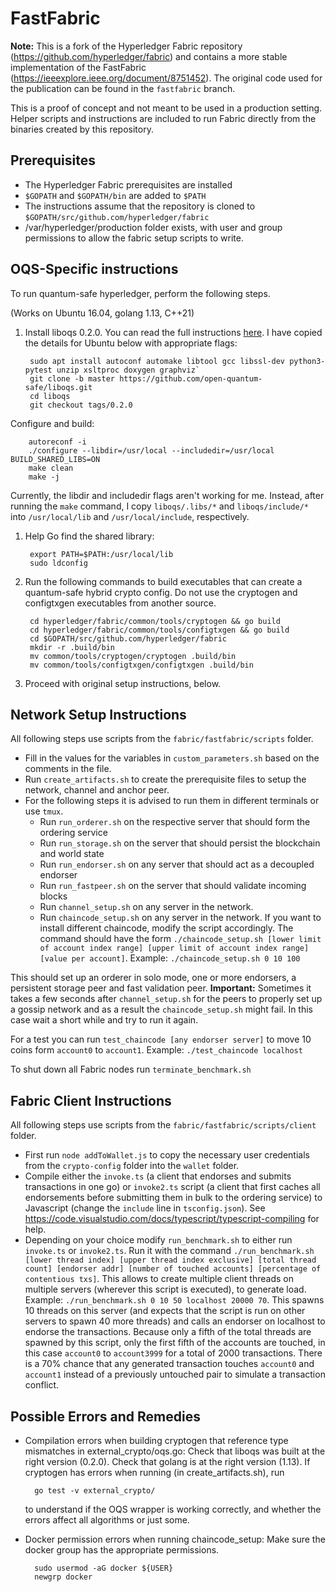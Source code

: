 
# FastFabric


**Note:** This is a fork of the Hyperledger Fabric repository (https://github.com/hyperledger/fabric) and contains a more stable implementation of the FastFabric (https://ieeexplore.ieee.org/document/8751452). The original code used for the publication can be found in the `fastfabric` branch.

This is a proof of concept and not meant to be used in a production setting. Helper scripts and instructions are included to run Fabric directly from the binaries created by this repository.


## Prerequisites

- The Hyperledger Fabric prerequisites are installed
- `$GOPATH` and `$GOPATH/bin` are added to `$PATH`
- The instructions assume that the repository is cloned to `$GOPATH/src/github.com/hyperledger/fabric`
- /var/hyperledger/production folder exists, with user and group permissions to allow the fabric setup scripts to write.

## OQS-Specific instructions
To run quantum-safe hyperledger, perform the following steps.

(Works on Ubuntu 16.04, golang 1.13, C++21)

1. Install liboqs 0.2.0. You can read the full instructions [here](https://github.com/open-quantum-safe/liboqs/blob/0.2.0/README.md).
I have copied the details for Ubuntu below with appropriate flags:

        sudo apt install autoconf automake libtool gcc libssl-dev python3-pytest unzip xsltproc doxygen graphviz`
        git clone -b master https://github.com/open-quantum-safe/liboqs.git
        cd liboqs
        git checkout tags/0.2.0
    
Configure and build:

        autoreconf -i
        ./configure --libdir=/usr/local --includedir=/usr/local BUILD_SHARED_LIBS=ON
        make clean
        make -j

Currently, the libdir and includedir flags aren't working for me. Instead, after running
the `make` command, I copy `liboqs/.libs/*` and `liboqs/include/*` into `/usr/local/lib`
 and `/usr/local/include`, respectively.

1. Help Go find the shared library:

        export PATH=$PATH:/usr/local/lib
        sudo ldconfig
        
1. Run the following commands to build executables that can create a quantum-safe hybrid crypto config.
Do not use the cryptogen and configtxgen executables from another source. 

        cd hyperledger/fabric/common/tools/cryptogen && go build
        cd hyperledger/fabric/common/tools/configtxgen && go build
        cd $GOPATH/src/github.com/hyperledger/fabric
        mkdir -r .build/bin
        mv common/tools/cryptogen/cryptogen .build/bin
        mv common/tools/configtxgen/configtxgen .build/bin

1. Proceed with original setup instructions, below.

## Network Setup Instructions

All following steps use scripts from the  `fabric/fastfabric/scripts` folder.
- Fill in the values for the variables in `custom_parameters.sh` based on the comments in the file.
- Run `create_artifacts.sh` to create the prerequisite files to setup the network, channel and anchor peer.
- For the following steps it is advised to run them in different terminals or use `tmux`.
    - Run `run_orderer.sh` on the respective server that should form the ordering service
    - Run `run_storage.sh` on the server that should persist the blockchain and world state
    - Run `run_endorser.sh` on any server that should act as a decoupled endorser
    - Run `run_fastpeer.sh` on the server that should validate incoming blocks
    - Run `channel_setup.sh` on any server in the network.
    - Run `chaincode_setup.sh` on any server in the network. If you want to install different chaincode, modify the script accordingly. The command should have the form `./chaincode_setup.sh [lower limit of account index range] [upper limit of account index range] [value per account]`. Example: `./chaincode_setup.sh 0 10 100`

This should set up an orderer in solo mode, one or more endorsers, a persistent storage peer and fast validation peer. **Important:** Sometimes it takes a few seconds after `channel_setup.sh` for the peers to properly set up a gossip network and as a result the `chaincode_setup.sh` might fail. In this case wait a short while and try to run it again.

For a test you can run `test_chaincode [any endorser server]` to move 10 coins form `account0` to `account1`. Example: `./test_chaincode localhost`

To shut down all Fabric nodes run `terminate_benchmark.sh`

## Fabric Client Instructions
All following steps use scripts from the  `fabric/fastfabric/scripts/client` folder.

- First run `node addToWallet.js` to copy the necessary user credentials from the `crypto-config` folder into the `wallet` folder.
- Compile either the `invoke.ts` (a client that endorses and submits transactions in one go) or `invoke2.ts` script (a client that first caches all endorsements before submitting them in bulk to the ordering service) to Javascript (change the `include` line in `tsconfig.json`). See https://code.visualstudio.com/docs/typescript/typescript-compiling for help.
- Depending on your choice modify `run_benchmark.sh` to either run `invoke.ts` or `invoke2.ts`. Run it with the command `./run_benchmark.sh [lower thread index] [upper thread index exclusive] [total thread count] [endorser addr] [number of touched accounts] [percentage of contentious txs]`. This allows to create multiple client threads on multiple servers (wherever this script is executed), to generate load.
Example: `./run_benchmark.sh 0 10 50 localhost 20000 70`. This spawns 10 threads on this server (and expects that the script is run on other servers to spawn 40 more threads) and calls an endorser on localhost to endorse the transactions. Because only a fifth of the total threads are spawned by this script, only the first fifth of the accounts are touched, in this case `account0` to `account3999` for a total of 2000 transactions. There is a 70% chance that any generated transaction touches `account0` and `account1` instead of a previously untouched pair to simulate a transaction conflict.  


## Possible Errors and Remedies
- Compilation errors when building cryptogen that reference type mismatches in external_crypto/oqs.go:
Check that liboqs was built at the right version (0.2.0). Check that golang is at the right version (1.13).
If cryptogen has errors when running (in create_artifacts.sh), run 

        go test -v external_crypto/
    to understand if the OQS wrapper is working correctly, and whether the errors affect all algorithms or just some.

- Docker permission errors when running chaincode_setup: Make sure the docker group has the appropriate permissions.

        sudo usermod -aG docker ${USER}
        newgrp docker
        


